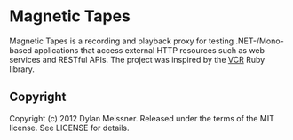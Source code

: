 # Magnetic Tapes

Magnetic Tapes is a recording and playback proxy for testing .NET-/Mono-based applications that access external HTTP resources such as web services and RESTful APIs. The project was inspired by the [VCR](https://github.com/myronmarston/vcr) Ruby library.

## Copyright

Copyright (c) 2012 Dylan Meissner. Released under the terms of the MIT license. See LICENSE for details.
